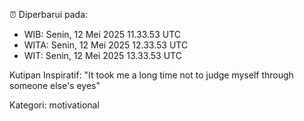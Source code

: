 ⏰ Diperbarui pada:
- WIB: Senin, 12 Mei 2025 11.33.53 UTC
- WITA: Senin, 12 Mei 2025 12.33.53 UTC
- WIT: Senin, 12 Mei 2025 13.33.53 UTC

Kutipan Inspiratif:
"It took me a long time not to judge myself through someone else's eyes"


Kategori: motivational

